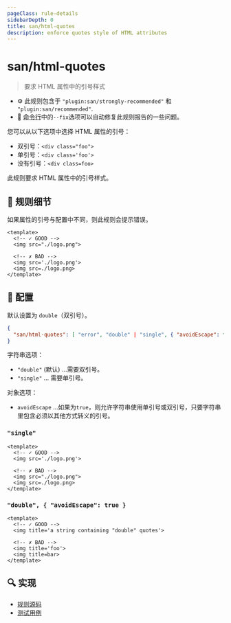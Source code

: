 ```yaml
---
pageClass: rule-details
sidebarDepth: 0
title: san/html-quotes
description: enforce quotes style of HTML attributes
---
```

# san/html-quotes
> 要求 HTML 属性中的引号样式

- :gear: 此规则包含于 `"plugin:san/strongly-recommended"` 和 `"plugin:san/recommended"`.
- :wrench: [命令行](https://eslint.org/docs/user-guide/command-line-interface#fixing-problems)中的`--fix`选项可以自动修复此规则报告的一些问题。

您可以从以下选项中选择 HTML 属性的引号：

- 双引号：`<div class="foo">`
- 单引号：`<div class='foo'>`
- 没有引号：`<div class=foo>`

此规则要求 HTML 属性中的引号样式。

## :book: 规则细节

如果属性的引号与配置中不同，则此规则会提示错误。

<eslint-code-block fix :rules="{'san/html-quotes': ['error']}">

```vue
<template>
  <!-- ✓ GOOD -->
  <img src="./logo.png">

  <!-- ✗ BAD -->
  <img src='./logo.png'>
  <img src=./logo.png>
</template>
```

</eslint-code-block>

## :wrench: 配置

默认设置为 `double`（双引号）。

```json
{
  "san/html-quotes": [ "error", "double" | "single", { "avoidEscape": false } ]
}
```

字符串选项：

- `"double"` (默认) ...需要双引号。
- `"single"` ... 需要单引号。

对象选项：

- `avoidEscape` ...如果为`true`，则允许字符串使用单引号或双引号，只要字符串里包含必须以其他方式转义的引号。

### `"single"`

<eslint-code-block fix :rules="{'san/html-quotes': ['error', 'single']}">

```vue
<template>
  <!-- ✓ GOOD -->
  <img src='./logo.png'>

  <!-- ✗ BAD -->
  <img src="./logo.png">
  <img src=./logo.png>
</template>
```

</eslint-code-block>

### `"double", { "avoidEscape": true }`

<eslint-code-block fix :rules="{'san/html-quotes': ['error', 'double', { avoidEscape: true }]}">

```vue
<template>
  <!-- ✓ GOOD -->
  <img title='a string containing "double" quotes'>

  <!-- ✗ BAD -->
  <img title='foo'>
  <img title=bar>
</template>
```

</eslint-code-block>

## :mag: 实现

- [规则源码](https://github.com/ecomfe/eslint-plugin-san/blob/main/lib/rules/html-quotes.js)
- [测试用例](https://github.com/ecomfe/eslint-plugin-san/tree/main/__tests__/lib/rules/html-quotes.test.js)
